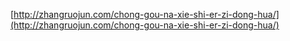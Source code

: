 [http://zhangruojun.com/chong-gou-na-xie-shi-er-zi-dong-hua/](http://zhangruojun.com/chong-gou-na-xie-shi-er-zi-dong-hua/)
